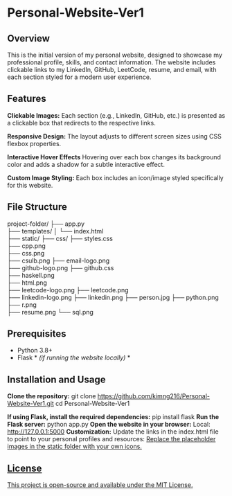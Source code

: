 # Personal-Website-Ver1

## Overview

This is the initial version of my personal website, designed to showcase my professional profile, skills, and contact information. The website includes clickable links to my LinkedIn, GitHub, LeetCode, resume, and email, with each section styled for a modern user experience.

## Features
**Clickable Images:** Each section (e.g., LinkedIn, GitHub, etc.) is presented as a clickable box that redirects to the respective links.

**Responsive Design:** The layout adjusts to different screen sizes using CSS flexbox properties.

**Interactive Hover Effects** Hovering over each box changes its background color and adds a shadow for a subtle interactive effect.

**Custom Image Styling:** Each box includes an icon/image styled specifically for this website.

## File Structure
project-folder/
├── app.py         
├── templates/
│   └── index.html     
├── static/
    ├── css/
        ├── styles.css  
        ├── cpp.png  
        ├── css.png  
        ├── csulb.png
        ├── email-logo.png  
        ├── github-logo.png 
        ├── github.css  
        ├── haskell.png  
        ├── html.png  
        ├── leetcode-logo.png 
        ├── leetcode.png    
        ├── linkedin-logo.png
        ├── linkedin.png
        ├── person.jpg
        ├── python.png
        ├── r.png     
        ├── resume.png
        └── sql.png  

## Prerequisites
- Python 3.8+
- Flask * *(if running the website locally)* *

## Installation and Usage
**Clone the repository:** 
git clone https://github.com/kimng216/Personal-Website-Ver1.git
cd Personal-Website-Ver1

**If using Flask, install the required dependencies:** 
pip install flask
**Run the Flask server:** 
python app.py
**Open the website in your browser:**
Local: http://127.0.0.1:5000
**Customization:**
Update the links in the index.html file to point to your personal profiles and resources:
<a href="https://www.linkedin.com/in/kimnguyencs/" target="_blank">
Replace the placeholder images in the static folder with your own icons.

## License
This project is open-source and available under the MIT License.
